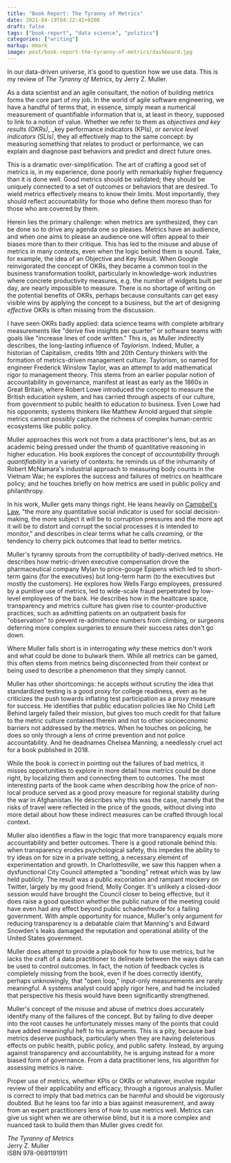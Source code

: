 ```yaml
---
title: "Book Report: The Tyranny of Metrics"
date: 2021-04-19T04:22:41+0200
draft: false
tags: ["book-report", "data science", "politics"]
categories: ["writing"]
markup: mmark
image: post/book-report-the-tyranny-of-metrics/dashboard.jpg
---
```


In our data-driven universe, it's good to question how we use data. This is my review of _The Tyranny of Metrics_, by Jerry Z. Muller.

<!--more-->

As a data scientist and an agile consultant, the notion of building metrics forms the core part of my job. In the world of agile software engineering, we have a handful of terms that, in essence, simply mean a numerical measurement of quantifiable information that is, at least in theory, supposed to link to a notion of value. Whether we refer to them as _objectives and key results (OKRs)_, _key performance indicators (KPIs), or _service level indicators (SLIs)_, they all effectively map to the same concept: by measuring something that relates to product or performance, we can explain and diagnose past behaviors and predict and direct future ones.

This is a dramatic over-simplification. The art of crafting a good set of metrics is, in my experience, done poorly with remarkably higher frequency than it is done well. Good metrics should be validated; they should be uniquely connected to a set of outcomes or behaviors that are desired. To wield metrics effectively means to know their limits. Most importantly, they should reflect accountability for those who define them moreso than for those who are covered by them.

Herein lies the primary challenge: when metrics are synthesized, they can be done so to drive any agenda one so pleases. Metrics have an audience, and when one aims to please an audience one will often appeal to their biases more than to their critique. This has led to the misuse and abuse of metrics in many contexts, even when the logic behind them is sound. Take, for example, the idea of an Objective and Key Result. When Google reinvigorated the concept of OKRs, they became a common tool in the business transformation toolkit, particularly in knowledge-work industries where concrete productivity measures, e.g. the number of widgets built per day, are nearly impossible to measure. There is no shortage of writing on the potential benefits of OKRs, perhaps because consultants can get easy visible wins by applying the concept to a business, but the art of designing _effective_ OKRs is often missing from the discussion.

I have seen OKRs badly applied: data science teams with complete arbitrary measurements like "derive five insights per quarter" or software teams with goals like "increase lines of code written." This is, as Muller indirectly describes, the long-lasting influence of _Taylorism_. Indeed, Muller, a historian of Capitalism, credits 19th and 20th Century thinkers with the formation of metrics-driven management culture. Taylorism, so named for engineer Frederick Winslow Taylor, was an attempt to add mathematical rigor to management theory. This stems from an earlier popular notion of accountability in governance, manifest at least as early as the 1860s in Great Britain, where Robert Lowe introduced the concept to measure the British education system, and has carried through aspects of our culture, from government to public health to education to business. Even Lowe had his opponents; systems thinkers like Matthew Arnold argued that simple metrics cannot possibly capture the richness of complex human-centric ecosystems like public policy.

Muller approaches this work not from a data practitioner's lens, but as an academic being pressed under the thumb of quantitative reasoning in higher education. His book explores the concept of _accountability_ through _quantifiability_ in a variety of contexts: he reminds us of the inhumanity of Robert McNamara's industrial approach to measuring body counts in the Vietnam War; he explores the success and failures of metrics on healthcare policy; and he touches briefly on how metrics are used in public policy and philanthropy.

In his work, Muller gets many things right. He leans heavily on [Campbell's Law](https://en.wikipedia.org/wiki/Campbell%27s_law), "the more any quantitative social indicator is used for social decision-making, the more subject it will be to corruption pressures and the more apt it will be to distort and corrupt the social processes it is intended to monitor," and describes in clear terms what he calls _creaming_, or the tendency to cherry pick outcomes that lead to better metrics.

Muller's tyranny sprouts from the corruptibility of badly-derived metrics. He describes how metric-driven executive compensation drove the pharmaceutical company Mylan to price-gouge Epipens which led to short-term gains (for the executives) but long-term harm (to the executives but mostly the customers). He explores how Wells Fargo employees, pressured by a punitive use of metrics, led to wide-scale fraud perpetrated by low-level employees of the bank. He describes how in the healtcare space, transparency and metrics culture has given rise to counter-productive practices, such as admitting patients on an outpatient basis for "observation" to prevent re-admittence numbers from climbing, or surgeons deferring more complex surgeries to ensure their success rates don't go down.

Where Muller falls short is in interrogating _why_ these metrics don't work and what could be done to bulwark them. While all metrics can be gamed, this often stems from metrics being disconnected from their context or being used to describe a phenomenon that they simply cannot.

Muller has other shortcomings: he accepts without scrutiny the idea that standardized testing is a good proxy for college readiness, even as he criticizes the push towards inflating test participation as a proxy measure for success. He identifies that public education policies like No Child Left Behind largely failed their mission, but gives too much credit for that failure to the metric culture contained therein and not to other socioeconomic barriers not addressed by the metrics. When he touches on policing, he does so only through a lens of crime prevention and not police accountability. And he deadnames Chelsea Manning, a needlessly cruel act for a book published in 2018.

While the book is correct in pointing out the failures of bad metrics, it misses opportunities to explore in more detail how metrics could be done right, by localizing them and connecting them to outcomes. The most interesting parts of the book came when describing how the price of non-local produce served as a good proxy measure for regional stability during the war in Afghanistan. He describes why this was the case, namely that the risks of travel were reflected in the price of the goods, without diving into more detail about how these indirect measures can be crafted through local context.

Muller also identifies a flaw in the logic that more transparency equals more accountability and better outcomes. There is a good rationale behind this: when transparency erodes psychological safety, this impedes the ability to try ideas on for size in a private setting, a necessary element of experimentation and growth. In Charlottesville, we saw this happen when a dysfunctional City Council attempted a "bonding" retreat which was by law held publicly. The result was a public excoriation and rampant mockery on Twitter, largely by my good friend, Molly Conger. It's unlikely a closed-door session would have brought the Council closer to being effective, but it does raise a good question whether the public nature of the meeting could have even had any effect beyond public schadenfreude for a failing government. With ample opportunity for nuance, Muller's only argument for reducing transparency is a debatable claim that Manning's and Edward Snowden's leaks damaged the reputation and operational ability of the United States government.

Muller does attempt to provide a playbook for how to use metrics, but he lacks the craft of a data practitioner to delineate between the ways data can be used to control outcomes. In fact, the notion of feedback cycles is completely missing from the book, even if he does correctly identify, perhaps unknowingly, that "open loop," input-only measurements are rarely meaningful. A systems analyst could apply rigor here, and had he included that perspective his thesis would have been significantly strengthened.

Muller's concept of the misuse and abuse of metrics does accurately identify many of the failures of the concept. But by failing to dive deeper into the root causes he unfortunately misses many of the points that could have added meaningful heft to his arguments. This is a pity, because bad metrics deserve pushback, particularly when they are having deleterious effects on public health, public policy, and public safety. Instead, by arguing against transparency and accountability, he is arguing instead for a more biased form of governance. From a data practitioner lens, his algorithm for assessing metrics is naive.

Proper use of metrics, whether KPIs or OKRs or whatever, involve regular review of their applicability and efficacy, through a rigorous analysis. Muller is correct to imply that bad metrics can be harmful and should be vigorously doubted. But he leans too far into a bias against measurement, and away from an expert practitioners lens of how to use metrics well. Metrics can give us sight when we are otherwise blind, but it is a more complex and nuanced task to build them than Muller gives credit for.

_The Tyranny of Metrics_<br>
Jerry Z. Muller<br>
ISBN 978-0691191911<br>
